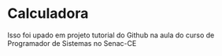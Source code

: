 # Calculadora
Isso foi upado em projeto tutorial do Github na aula do curso de Programador de Sistemas no Senac-CE
